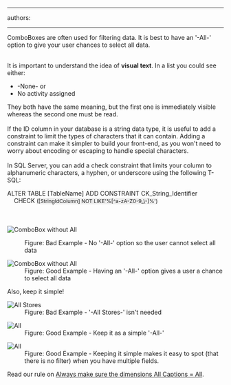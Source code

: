 

---
authors:

---




<span class='intro'> <div>ComboBoxes are often used for filtering data. It is best to have an '-All-' option to give your user chances to select all data.</div><div><br></div>
<div>It is important to understand the idea of <strong>visual text</strong>. In a list you could see either&#58;</div>
<ul><li>-None- or<br></li>
<li>No activity assigned</li></ul>
<div>They both have the same meaning, but the first one is immediately visible whereas the second one must be read.</div> </span>

<div><br></div>If the ID column in your database is a string data type, it&#160;​is useful to add a constraint to limit the types of characters that it&#160;can contain. Adding a constraint can make it simpler to build your front-end, as you won't need to worry about encoding or escaping to handle special characters.<div><br></div><div>In SQL Server, you can add a check constraint that limits your column to alphanumeric characters, a&#160;hyphen, or&#160;underscore&#160;using the following T-SQL&#58;<div><div><div><p class="ssw15-rteElement-CodeArea">ALTER TABLE [TableName]&#160;ADD CONSTRAINT CK_String_Identifier​<br>&#160; &#160; CHECK&#160;<span style="font-size&#58;12px;line-height&#58;19.2000007629395px;background-color&#58;#eeeeee;">([StringIdColumn]&#160;NOT LIKE'%[^a-</span><span style="font-size&#58;12px;line-height&#58;19.2000007629395px;background-color&#58;#eeeeee;">zA-Z0-9_\-]%')​</span></p><div><br></div><div><br><div><img alt="ComboBox without All" src="http&#58;//www.ssw.com.au/ssw/Standards/Rules/Images/Combo-ALL-1.jpg" /><div><dl class="badImage">
<dd>Figure&#58; Bad Example - No '-All-' option so the user cannot select all data</dd></dl>
<dl class="goodImage"><dt><img alt="ComboBox without All" src="http&#58;//www.ssw.com.au/ssw/Standards/Rules/Images/Combo-ALL-2.jpg" /></dt>
<dd>Figure&#58; Good Example - Having an '-All-' option gives a user a chance to select all data</dd></dl>
<div>Also, keep it simple!</div>
<dl class="badImage"><dt><img alt="All Stores" src="http&#58;//www.ssw.com.au/ssw/Standards/Rules/Images/SelectAllBad.jpg" /></dt>
<dd>Figure&#58; Bad Example - '-All Stores-' isn't needed</dd></dl>
<dl class="goodImage"><dt><img alt="All" src="http&#58;//www.ssw.com.au/ssw/Standards/Rules/Images/SelectAllGood.jpg" /></dt>
<dd>Figure&#58; Good Example - Keep it as a simple '-All-'</dd></dl>
<dl class="goodImage"><dt><img alt="All" src="http&#58;//www.ssw.com.au/ssw/Standards/Rules/Images/SelectAllVGood.gif" /></dt>
<dd>Figure&#58; Good Example - Keeping it simple makes it easy to spot (that there is no filter) when you have multiple fields.</dd></dl>
<div>Read our rule on <a href="http&#58;//www.ssw.com.au/ssw/Standards/Rules/RulesToBetterBusinessIntelligence.aspx#AllDimensionsTag">Always make sure the dimensions All Captions = All</a>.</div>
</div></div></div></div></div></div></div>


